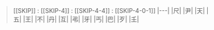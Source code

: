 > [[SKIP]] : [[SKIP-4]] : [[SKIP-4-4]] : [[SKIP-4-0-1]]
|---|
|尺|
|尹|
|天|
|五|
|王|
|不|
|丹|
|互|
|弔|
|牙|
|丐|
|巴|
|歹|
|𡈼|